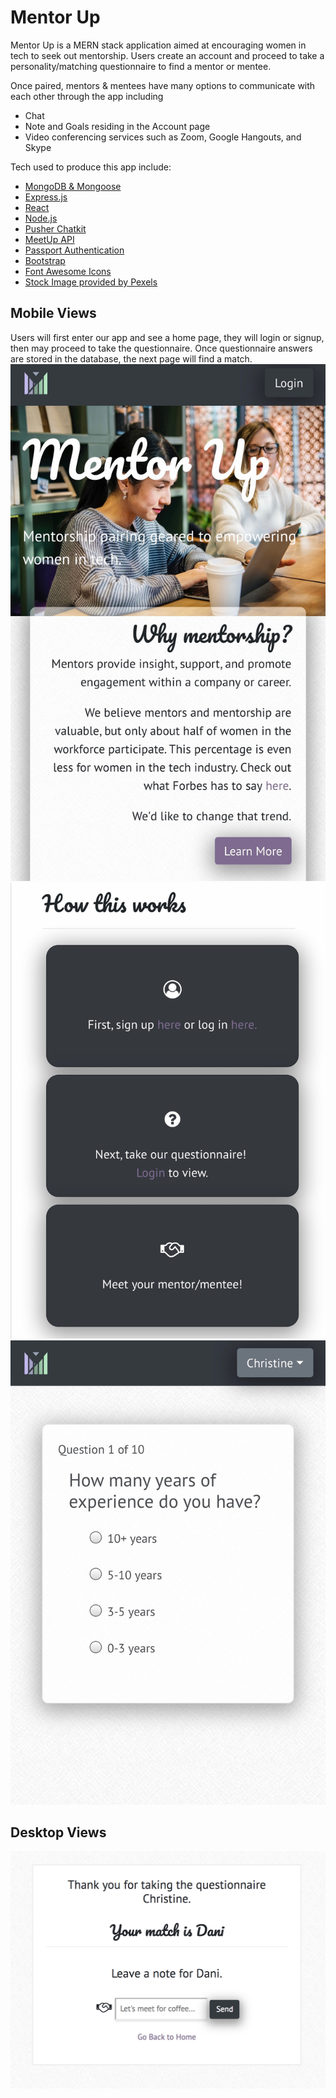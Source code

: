 # Mentor Up

Mentor Up is a MERN stack application aimed at encouraging women in tech to seek out mentorship.  Users create an account and proceed to take a personality/matching questionnaire to find a mentor or mentee.  

Once paired, mentors & mentees have many options to communicate with each other through the app including 
* Chat
* Note and Goals residing in the Account page
* Video conferencing services such as Zoom, Google Hangouts, and Skype

Tech used to produce this app include: 
* [MongoDB & Mongoose](https://www.mongodb.com/)
* [Express.js](https://expressjs.com/en/guide/routing.html)
* [React](https://reactjs.org/)
* [Node.js](https://nodejs.org/en/)
* [Pusher Chatkit](https://pusher.com/chatkit)
* [MeetUp API](https://www.meetup.com/meetup_api/)
* [Passport Authentication](http://www.passportjs.org/)
* [Bootstrap](https://getbootstrap.com/)
* [Font Awesome Icons](https://fontawesome.com/v4.7.0/icons/)
* [Stock Image provided by Pexels](https://www.pexels.com/)

## Mobile Views

Users will first enter our app and see a home page, they will login or signup, then may proceed to take the questionnaire.  Once questionnaire answers are stored in the database, the next page will find a match.
![home](./readMeImg/phonedemohome.JPG)
![options](./readMeImg/phonedemo2.JPG)
![quiz](./readMeImg/quizphonedemo.JPG)

## Desktop Views
![match](./readMeImg/match.png)


